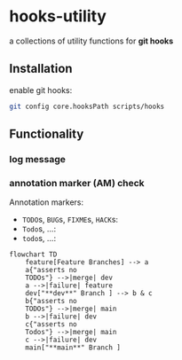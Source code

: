 # hooks-utility

a collections of utility functions for **git hooks**

## Installation

<!-- TODO installation instructions -->

enable git hooks:

```bash
git config core.hooksPath scripts/hooks
```












## Functionality

### log message





### annotation marker (AM) check

Annotation markers:

- `TODO`s, `BUG`s, `FIXME`s, `HACK`s:
- `Todo`s, ...:
- `todo`s, ...:

```mermaid
flowchart TD        
    feature[Feature Branches] --> a
    a{"asserts no
    TODOs"} -->|merge| dev
    a -->|failure| feature
    dev["**dev**" Branch ] --> b & c
    b{"asserts no
    TODOs"} -->|merge| main
    b -->|failure| dev
    c{"asserts no
    Todos"} -->|merge| main
    c -->|failure| dev
    main["**main**" Branch ]
```
